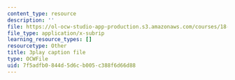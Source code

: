 ```yaml
---
content_type: resource
description: ''
file: https://ol-ocw-studio-app-production.s3.amazonaws.com/courses/18-01sc-single-variable-calculus-fall-2010/7f5adfb0844d5d6cb005c388f6d66d88_ER5B_YBFMJo.vtt
file_type: application/x-subrip
learning_resource_types: []
resourcetype: Other
title: 3play caption file
type: OCWFile
uid: 7f5adfb0-844d-5d6c-b005-c388f6d66d88
---
```

